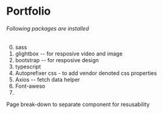 # Portfolio

###### Following packages are installed
<ol start="0">
<li>sass</li>
         <li>glightbox -- for resposive video and image</li>
         <li>bootstrap -- for resposive design</li>
         <li>typescript</li>
         <li>Autoprefixer css - to add vendor denoted css properties</li>
         <li>Axios -- fetch data helper</li>
         <li>Font-aweso<li></li>
         </ol>

Page break-down to separate component for resusability
